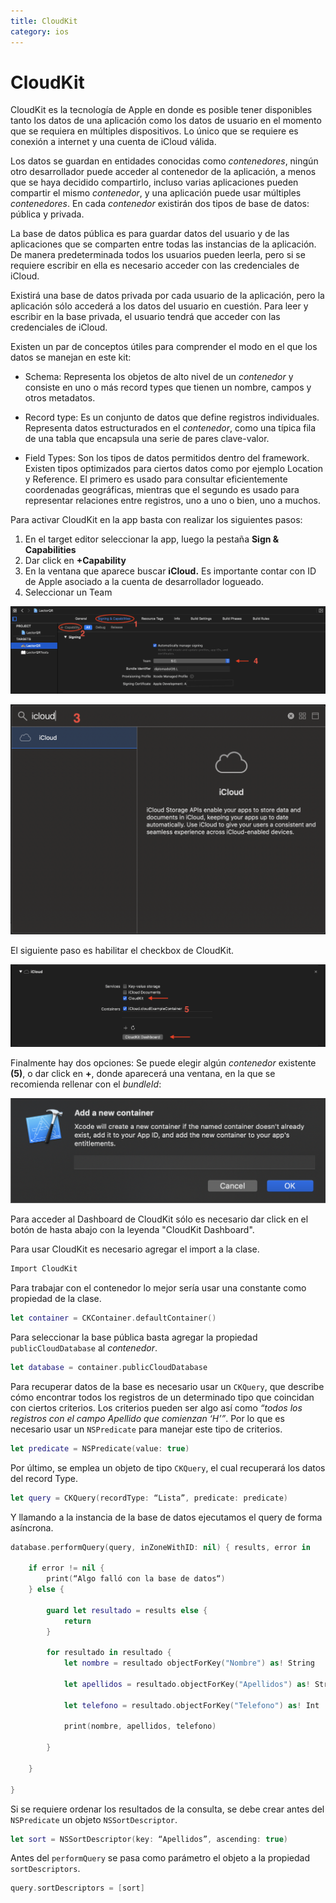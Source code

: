 ```yaml
---
title: CloudKit
category: ios
---
```


# **CloudKit**

CloudKit es la tecnología  de Apple en donde es posible tener disponibles tanto los datos de una aplicación como los datos de usuario en el momento que se requiera en múltiples dispositivos. Lo único que se requiere es conexión a internet y una cuenta de iCloud válida.

Los datos se guardan en entidades conocidas como *contenedores*, ningún otro desarrollador puede acceder al contenedor de la aplicación, a menos que se haya decidido compartirlo, incluso varias aplicaciones pueden compartir el mismo *contenedor*, y una aplicación puede usar múltiples *contenedores*. En cada *contenedor* existirán dos tipos de base de datos: pública y privada.

La base de datos pública es para guardar datos del usuario y de las aplicaciones que se comparten entre todas las instancias de la aplicación. De manera predeterminada todos los usuarios pueden leerla, pero si se requiere escribir en ella es necesario acceder con las credenciales de iCloud.

Existirá una base de datos privada por cada usuario de la aplicación, pero la aplicación sólo accederá a los datos del usuario en cuestión. Para leer y escribir en la base privada, el usuario tendrá que acceder con las credenciales de iCloud.

Existen un par de conceptos útiles para comprender el modo en el que los datos se manejan en este kit:

-   Schema: Representa los objetos de alto nivel de un *contenedor* y consiste en uno o más record types que tienen un nombre, campos y otros metadatos.

-   Record type: Es un conjunto de datos que define registros individuales. Representa datos estructurados en el *contenedor*, como una típica fila de una tabla que encapsula una serie de pares clave-valor.

-   Field Types: Son los tipos de datos permitidos dentro del framework. Existen tipos optimizados para ciertos datos como por ejemplo Location y Reference. El primero es usado para consultar eficientemente coordenadas geográficas, mientras que el segundo es usado para representar relaciones entre registros, uno a uno o bien, uno a muchos.

Para activar CloudKit en la app basta con realizar los siguientes pasos:

1.  En el target editor seleccionar la app, luego la pestaña **Sign & Capabilities**
2.  Dar click en **+Capability**
3.  En la ventana que aparece buscar **iCloud.** Es importante contar con ID de Apple asociado a la cuenta de desarrollador logueado.
4.  Seleccionar un Team

![Figura 1](https://github.com/JulesLeGrand/wiki/blob/master/cloudkit_capabilities.png)

![Figura 2](https://github.com/JulesLeGrand/wiki/blob/master/cloudkit_cloud.png)

El siguiente paso es habilitar el checkbox de CloudKit.

![Figura 3](https://github.com/JulesLeGrand/wiki/blob/master/cloudkit_checkboxes.png)

Finalmente hay dos opciones: Se puede elegir algún *contenedor* existente **(5)**, o dar click en **+**, donde aparecerá una ventana, en la que se recomienda rellenar con el *bundleId*:

![Figura 4](https://github.com/JulesLeGrand/wiki/blob/master/cloudkit_newcontainer.png)

Para acceder al Dashboard de CloudKit sólo es necesario dar click en el botón de hasta abajo con la leyenda "CloudKit Dashboard".


Para usar CloudKit es necesario agregar el import a la clase.

```swift
Import CloudKit
```

Para trabajar con el contenedor lo mejor sería usar una constante como propiedad de la clase.
```swift
let container = CKContainer.defaultContainer()
```

Para seleccionar la base pública basta agregar la propiedad `publicCloudDatabase` al *contenedor*.

  
```swift
let database = container.publicCloudDatabase
```

Para recuperar datos de la base es necesario usar un `CKQuery`, que describe cómo encontrar todos los registros de un determinado tipo que coincidan con ciertos criterios. Los criterios pueden ser algo así como *“todos los registros con el campo Apellido que comienzan ‘H’”*. Por lo que es necesario usar un `NSPredicate` para manejar este tipo de criterios.

```swift
let predicate = NSPredicate(value: true)
```
  
Por último, se emplea un objeto de tipo `CKQuery`, el cual recuperará los datos del record Type.

```swift
let query = CKQuery(recordType: “Lista”, predicate: predicate)
```

Y llamando a la instancia de la base de datos ejecutamos el query de forma asíncrona.

```swift
database.performQuery(query, inZoneWithID: nil) { results, error in
	
	if error != nil {
		print(“Algo falló con la base de datos“)
	} else {
	
		guard let resultado = results else {
			return
		}
	
		for resultado in resultado {
			let nombre = resultado objectForKey("Nombre") as! String

			let apellidos = resultado.objectForKey("Apellidos") as! String

			let telefono = resultado.objectForKey("Telefono") as! Int

			print(nombre, apellidos, telefono)

		}

	}

}
```
  

Si se requiere ordenar los resultados de la consulta, se debe crear antes del `NSPredicate` un objeto `NSSortDescriptor`.

```swift
let sort = NSSortDescriptor(key: “Apellidos”, ascending: true)
```

Antes del `performQuery` se pasa como parámetro el objeto a la propiedad `sortDescriptors`.

```swift
query.sortDescriptors = [sort]
```
